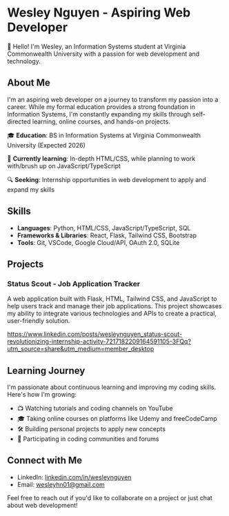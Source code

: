 # Wesley Nguyen - Aspiring Web Developer

👋 Hello! I'm Wesley, an Information Systems student at Virginia Commonwealth University with a passion for web development and technology.

## About Me

I'm an aspiring web developer on a journey to transform my passion into a career. While my formal education provides a strong foundation in Information Systems, I'm constantly expanding my skills through self-directed learning, online courses, and hands-on projects.

🎓 **Education**: BS in Information Systems at Virginia Commonwealth University (Expected 2026)

🌱 **Currently learning**: In-depth HTML/CSS, while planning to work with/brush up on JavaScript/TypeScript

🔍 **Seeking**: Internship opportunities in web development to apply and expand my skills

## Skills

- **Languages**: Python, HTML/CSS, JavaScript/TypeScript, SQL
- **Frameworks & Libraries**: React, Flask, Tailwind CSS, Bootstrap
- **Tools**: Git, VSCode, Google Cloud/API, OAuth 2.0, SQLite

## Projects

### Status Scout - Job Application Tracker
A web application built with Flask, HTML, Tailwind CSS, and JavaScript to help users track and manage their job applications. This project showcases my ability to integrate various technologies and APIs to create a practical, user-friendly solution.

https://www.linkedin.com/posts/wesleynguyen_status-scout-revolutionizing-internship-activity-7217182209164591105-3FQq?utm_source=share&utm_medium=member_desktop

## Learning Journey

I'm passionate about continuous learning and improving my coding skills. Here's how I'm growing:

- 📺 Watching tutorials and coding channels on YouTube
- 🎓 Taking online courses on platforms like Udemy and freeCodeCamp
- 🛠️ Building personal projects to apply new concepts
- 👥 Participating in coding communities and forums

## Connect with Me

- LinkedIn: [linkedin.com/in/wesleynguyen](https://linkedin.com/in/wesleynguyen)
- Email: wesleyhn01@gmail.com

Feel free to reach out if you'd like to collaborate on a project or just chat about web development!
